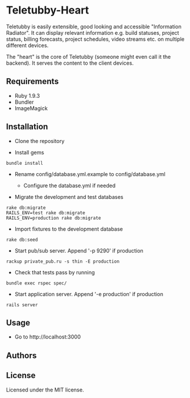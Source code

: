 Teletubby-Heart
===============

Teletubby is easily extensible, good looking and accessible "Information Radiator". It can display relevant information e.g. build statuses, project status, billing forecasts, project schedules, video streams etc. on multiple different devices.

The "heart" is the core of Teletubby (someone might even call it the backend). It serves the content to the client devices.

Requirements
------------

* Ruby 1.9.3
* Bundler
* ImageMagick

Installation
------------

* Clone the repository

* Install gems 
```
bundle install
```

* Rename config/database.yml.example to config/database.yml
    * Configure the database.yml if needed

* Migrate the development and test databases
```
rake db:migrate
RAILS_ENV=test rake db:migrate
RAILS_ENV=production rake db:migrate
```

* Import fixtures to the development database
```
rake db:seed
```

* Start pub/sub server. Append '-p 9290' if production
```
rackup private_pub.ru -s thin -E production
```

* Check that tests pass by running 
```
bundle exec rspec spec/
```

* Start application server. Append '-e production' if production
```
rails server
```

Usage
-----

* Go to http://localhost:3000


Authors
-------


License
-------

Licensed under the MIT license.
